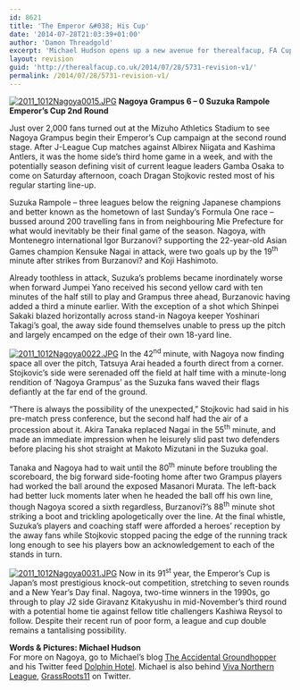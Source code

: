 ```yaml
---
id: 8621
title: 'The Emperor &#038; His Cup'
date: '2014-07-28T21:03:39+01:00'
author: 'Damon Threadgold'
excerpt: 'Michael Hudson opens up a new avenue for therealfacup, FA Cups from around the world! The Emperor''s Cup. J-League holders, Nagoya, take on 4th tier Suzuka.'
layout: revision
guid: 'http://therealfacup.co.uk/2014/07/28/5731-revision-v1/'
permalink: /2014/07/28/5731-revision-v1/
---
```


[![2011_1012Nagoya0015.JPG](http://lh3.ggpht.com/-AttWLFabYEU/TpXqinSfnaI/AAAAAAAAAyw/db4nQu0rK8Y/h320/2011_1012Nagoya0015.JPG)](http://lh3.ggpht.com/-AttWLFabYEU/TpXqinSfnaI/AAAAAAAAAyw/db4nQu0rK8Y/w800/2011_1012Nagoya0015.JPG) **Nagoya Grampus 6 – 0 Suzuka Rampole**  
**Emperor’s Cup 2nd Round**

Just over 2,000 fans turned out at the Mizuho Athletics Stadium to see Nagoya Grampus begin their Emperor’s Cup campaign at the second round stage. After J-League Cup matches against Albirex Niigata and Kashima Antlers, it was the home side’s third home game in a week, and with the potentially season defining visit of current league leaders Gamba Osaka to come on Saturday afternoon, coach Dragan Stojkovic rested most of his regular starting line-up.

Suzuka Rampole – three leagues below the reigning Japanese champions and better known as the hometown of last Sunday’s Formula One race – bussed around 200 travelling fans in from neighbouring Mie Prefecture for what would inevitably be their final game of the season. Nagoya, with Montenegro international Igor Burzanovi? supporting the 22-year-old Asian Games champion Kensuke Nagai in attack, were two goals up by the 19<sup>th</sup> minute after strikes from Burzanovi? and Koji Hashimoto.

Already toothless in attack, Suzuka’s problems became inordinately worse when forward Jumpei Yano received his second yellow card with ten minutes of the half still to play and Grampus three ahead, Burzanovic having added a third a minute earlier. With the exception of a shot which Shinpei Sakaki blazed horizontally across stand-in Nagoya keeper Yoshinari Takagi’s goal, the away side found themselves unable to press up the pitch and largely encamped on the edge of their own 18-yard line.

[![2011_1012Nagoya0022.JPG](http://lh4.ggpht.com/-ISQ1TYJlM34/TpXqhYedRAI/AAAAAAAAAyo/9kaTSzKD1RY/h320/2011_1012Nagoya0022.JPG)](http://lh4.ggpht.com/-ISQ1TYJlM34/TpXqhYedRAI/AAAAAAAAAyo/9kaTSzKD1RY/w800/2011_1012Nagoya0022.JPG) In the 42<sup>nd</sup> minute, with Nagoya now finding space all over the pitch, Tatsuya Arai headed a fourth direct from a corner. Stojkovic’s side were serenaded off the field at half time with a minute-long rendition of ‘Nagoya Grampus’ as the Suzuka fans waved their flags defiantly at the far end of the ground.

“There is always the possibility of the unexpected,” Stojkovic had said in his pre-match press conference, but the second half had the air of a procession about it. Akira Tanaka replaced Nagai in the 55<sup>th</sup> minute, and made an immediate impression when he leisurely slid past two defenders before placing his shot straight at Makoto Mizutani in the Suzuka goal.

Tanaka and Nagoya had to wait until the 80<sup>th</sup> minute before troubling the scoreboard, the big forward side-footing home after two Grampus players had worked the ball around the exposed Masanori Murata. The left-back had better luck moments later when he headed the ball off his own line, though Nagoya scored a sixth regardless, Burzanovi?’s 88<sup>th</sup> minute shot striking a boot and trickling apologetically over the line. At the final whistle, Suzuka’s players and coaching staff were afforded a heroes’ reception by the away fans while Stojkovic stopped pacing the edge of the running track long enough to see his players bow an acknowledgement to each of the stands in turn.

[![2011_1012Nagoya0031.JPG](http://lh5.ggpht.com/-GNaDPibuC6Q/TpXqhe12BLI/AAAAAAAAAyk/Y8YYaTxl0Co/h320/2011_1012Nagoya0031.JPG)](http://lh5.ggpht.com/-GNaDPibuC6Q/TpXqhe12BLI/AAAAAAAAAyk/Y8YYaTxl0Co/w800/2011_1012Nagoya0031.JPG) Now in its 91<sup>st</sup> year, the Emperor’s Cup is Japan’s most prestigious knock-out competition, stretching to seven rounds and a New Year’s Day final. Nagoya, two-time winners in the 1990s, go through to play J2 side Giravanz Kitakyushu in mid-November’s third round with a potential home tie against fellow title challengers Kashiwa Reysol to follow. Despite their recent run of poor form, a league and cup double remains a tantalising possibility.

**Words &amp; Pictures: Michael Hudson**  
For more on Nagoya, go to Michael’s blog [The Accidental Groundhopper](http://theaccidentalgroundhopper.blogspot.com/) and his Twitter feed [Dolphin Hotel](http://twitter.com/#!/DolphinHotel). Michael is also behind [Viva Northern League](http://northernleagueday.wordpress.com/), [GrassRoots11](http://twitter.com/#!/Grassroots11) on Twitter.
